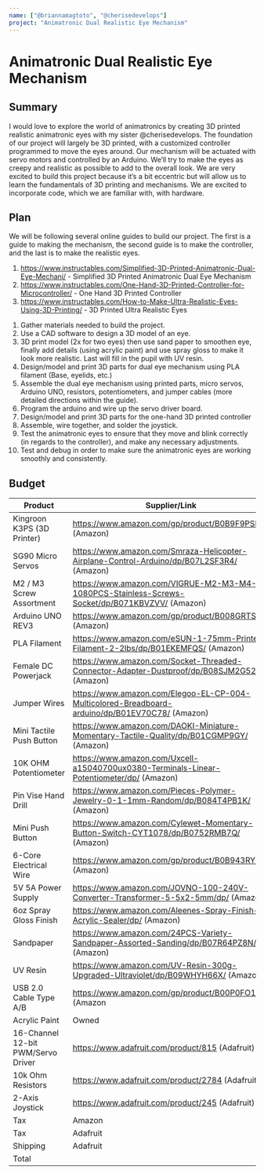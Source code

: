 ```yaml
---
name: ["@briannamagtoto", "@cherisedevelops"]
project: "Animatronic Dual Realistic Eye Mechanism"
---
```


# Animatronic Dual Realistic Eye Mechanism

## Summary

I would love to explore the world of animatronics by creating 3D printed realistic animatronic eyes with my sister @cherisedevelops.
The foundation of our project will largely be 3D printed, with a customized controller programmed to move the eyes around. Our mechanism
will be actuated with servo motors and controlled by an Arduino. We’ll try to make the eyes as creepy and realistic as possible to add to 
the overall look. We are very excited to build this project because it’s a bit eccentric but will allow us to learn the fundamentals of 
3D printing and mechanisms. We are excited to incorporate code, which we are familiar with, with hardware. 


## Plan

We will be following several online guides to build our project. The first is a guide to making the mechanism, the second guide is to make the controller, and the last is to make the realistic eyes.
1) https://www.instructables.com/Simplified-3D-Printed-Animatronic-Dual-Eye-Mechani/ - Simplified 3D Printed Animatronic Dual Eye Mechanism
2) https://www.instructables.com/One-Hand-3D-Printed-Controller-for-Microcontroller/ - One Hand 3D Printed Controller
3) https://www.instructables.com/How-to-Make-Ultra-Realistic-Eyes-Using-3D-Printing/ - 3D Printed Ultra Realistic Eyes

1. Gather materials needed to build the project.
2. Use a CAD software to design a 3D model of an eye.
3. 3D print model (2x for two eyes) then use sand paper to smoothen eye, finally add details (using acrylic paint) and use spray gloss to make it look more realistic. Last will fill in the pupil with UV resin.
4. Design/model and print 3D parts for dual eye mechanism using PLA filament (Base, eyelids, etc.)
5. Assemble the dual eye mechanism using printed parts, micro servos, Arduino UNO, resistors, potentiometers, and jumper cables (more detailed directions within the guide).
6. Program the arduino and wire up the servo driver board.
7. Design/model and print 3D parts for the one-hand 3D printed controller
8. Assemble, wire together, and solder the joystick.
9. Test the animatronic eyes to ensure that they move and blink correctly (in regards to the controller), and make any necessary adjustments.
10. Test and debug in order to make sure the animatronic eyes are working smoothly and consistently. 


## Budget

| Product         | Supplier/Link                         | Cost   |
| --------------- | ------------------------------------- | ------ |
| Kingroon K3PS (3D Printer)   | https://www.amazon.com/gp/product/B0B9F9PSLD/ (Amazon)| $169.99  |
| SG90 Micro Servos | https://www.amazon.com/Smraza-Helicopter-Airplane-Control-Arduino/dp/B07L2SF3R4/ (Amazon)  | $19.98 |
| M2 / M3 Screw Assortment | https://www.amazon.com/VIGRUE-M2-M3-M4-1080PCS-Stainless-Screws-Socket/dp/B071KBVZVV/  (Amazon)  | $24.99 |
| Arduino UNO REV3 | https://www.amazon.com/gp/product/B008GRTSV6/ (Amazon)  | $28.50 |
| PLA Filament | https://www.amazon.com/eSUN-1-75mm-Printer-Filament-2-2lbs/dp/B01EKEMFQS/ (Amazon)  | $22.99 |
| Female DC Powerjack | https://www.amazon.com/Socket-Threaded-Connector-Adapter-Dustproof/dp/B08SJM2G52/ (Amazon)  | $10.90 |
| Jumper Wires | https://www.amazon.com/Elegoo-EL-CP-004-Multicolored-Breadboard-arduino/dp/B01EV70C78/ (Amazon)  | $6.98 |
| Mini Tactile Push Button | https://www.amazon.com/DAOKI-Miniature-Momentary-Tactile-Quality/dp/B01CGMP9GY/ (Amazon)  | $5.49 |
| 10K OHM Potentiometer | https://www.amazon.com/Uxcell-a15040700ux0380-Terminals-Linear-Potentiometer/dp/ (Amazon)  | $7.20 |
| Pin Vise Hand Drill | https://www.amazon.com/Pieces-Polymer-Jewelry-0-1-1mm-Random/dp/B084T4PB1K/  (Amazon)  | $14.99 |
| Mini Push Button | https://www.amazon.com/Cylewet-Momentary-Button-Switch-CYT1078/dp/B0752RMB7Q/  (Amazon)  | $6.49 |
| 6-Core Electrical Wire | https://www.amazon.com/gp/product/B0B943RYK1/   (Amazon)  | $12.99 |
| 5V 5A Power Supply  | https://www.amazon.com/JOVNO-100-240V-Converter-Transformer-5-5x2-5mm/dp/  (Amazon)  | $16.99 |
| 6oz Spray Gloss Finish | https://www.amazon.com/Aleenes-Spray-Finish-Acrylic-Sealer/dp/ (Amazon)  | $6.07 |
| Sandpaper | https://www.amazon.com/24PCS-Variety-Sandpaper-Assorted-Sanding/dp/B07R64PZ8N/  (Amazon)  | $5.99 |
| UV Resin | https://www.amazon.com/UV-Resin-300g-Upgraded-Ultraviolet/dp/B09WHYH66X/ (Amazon)  | $13.99 |
| USB 2.0 Cable Type A/B | https://www.amazon.com/gp/product/B00P0FO1P0/ (Amazon | $6.99 |
| Acrylic Paint | Owned | $0.00 |
| 16-Channel 12-bit PWM/Servo Driver | https://www.adafruit.com/product/815 (Adafruit)  | $14.95 |
| 10k Ohm Resistors | https://www.adafruit.com/product/2784  (Adafruit)  | $0.75 |
| 2-Axis Joystick | https://www.adafruit.com/product/245 (Adafruit)  | $9.95 |
| Tax | Amazon | $30.11 |
| Tax | Adafruit | $1.99 |
| Shipping | Adafruit | $14.36 | 
| Total || ~$480 |
